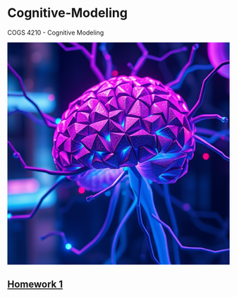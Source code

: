 # Cognitive-Modeling

COGS 4210 - Cognitive Modeling

![logo](https://github.com/jac-oblong/Cognitive-Modeling/blob/main/logo.jpg?raw=true)

## [Homework 1](./hw1)
